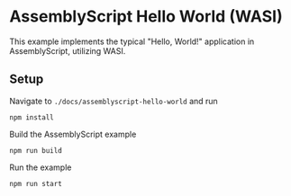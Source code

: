 # AssemblyScript Hello World (WASI)

This example implements the typical "Hello, World!" application in AssemblyScript, utilizing WASI.

## Setup

Navigate to `./docs/assemblyscript-hello-world` and run

```
npm install
```

Build the AssemblyScript example

```
npm run build
```

Run the example

```
npm run start
```

